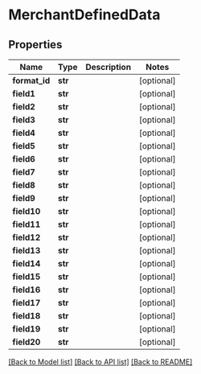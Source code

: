 # MerchantDefinedData

## Properties
Name | Type | Description | Notes
------------ | ------------- | ------------- | -------------
**format_id** | **str** |  | [optional] 
**field1** | **str** |  | [optional] 
**field2** | **str** |  | [optional] 
**field3** | **str** |  | [optional] 
**field4** | **str** |  | [optional] 
**field5** | **str** |  | [optional] 
**field6** | **str** |  | [optional] 
**field7** | **str** |  | [optional] 
**field8** | **str** |  | [optional] 
**field9** | **str** |  | [optional] 
**field10** | **str** |  | [optional] 
**field11** | **str** |  | [optional] 
**field12** | **str** |  | [optional] 
**field13** | **str** |  | [optional] 
**field14** | **str** |  | [optional] 
**field15** | **str** |  | [optional] 
**field16** | **str** |  | [optional] 
**field17** | **str** |  | [optional] 
**field18** | **str** |  | [optional] 
**field19** | **str** |  | [optional] 
**field20** | **str** |  | [optional] 

[[Back to Model list]](../README.md#documentation-for-models) [[Back to API list]](../README.md#documentation-for-api-endpoints) [[Back to README]](../README.md)


